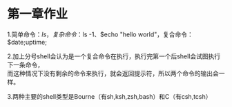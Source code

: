 # 第一章作业
1.简单命令：$ls，复杂命令：$ls -1、$echo "hello world"，复合命令：$date;uptime;  
  
2.加上分号shell会认为是一个复合命令在执行，执行完第一个后shell会试图执行下一条命令，  
  而这种情况下没有剩余的命令来执行，就会返回提示符，所以两个命令的输出会一样。  
  
3.两种主要的shell类型是Bourne（有sh,ksh,zsh,bash）和C（有csh,tcsh）  
